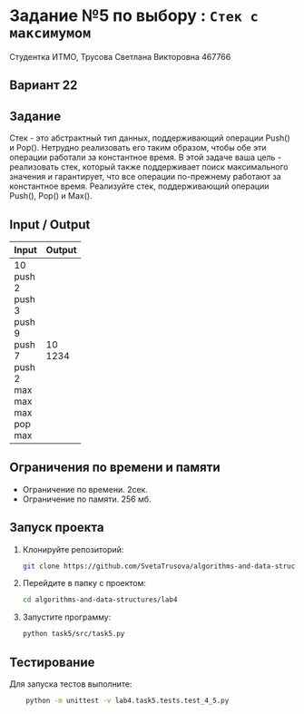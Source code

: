 # Задание №5 по выбору  : `Стек с максимумом`
Студентка ИТМО,  Трусова Светлана Викторовна 467766

## Вариант 22

## Задание 
Стек - это абстрактный тип данных, поддерживающий операции Push() и
Pop(). Нетрудно реализовать его таким образом, чтобы обе эти операции работали
за константное время. В этой задаче ваша цель - реализовать стек, который также
поддерживает поиск максимального значения и гарантирует, что все операции
по-прежнему работают за константное время.
Реализуйте стек, поддерживающий операции Push(), Pop() и Max().

## Input / Output

| Input                                                                                                                                               | Output       |
|-----------------------------------------------------------------------------------------------------------------------------------------------------|--------------|
| 10 <br/> push <br/> 2 <br/> push <br/> 3 <br/> push <br/> 9 <br/> push <br/> 7 <br/> push <br/> 2 <br/> max <br/> max <br/> max <br/> pop <br/> max | 10<br/> 1234 |


## Ограничения по времени и памяти

- Ограничение по времени. 2сек.
- Ограничение по памяти. 256 мб.


## Запуск проекта
1. Клонируйте репозиторий:
   ```bash
   git clone https://github.com/SvetaTrusova/algorithms-and-data-structures
   ```
2. Перейдите в папку с проектом:
   ```bash
   cd algorithms-and-data-structures/lab4
   ```
3. Запустите программу:
   ```bash
   python task5/src/task5.py
   ```


## Тестирование
Для запуска тестов выполните:
```bash
    python -m unittest -v lab4.task5.tests.test_4_5.py
```
